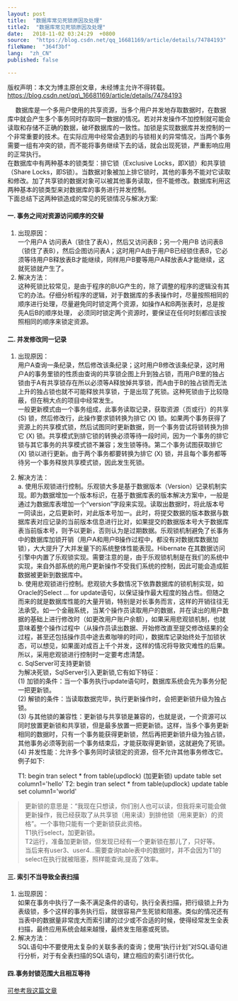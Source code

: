 ```yaml
---
layout: post
title:  "数据库常见死锁原因及处理"
title2:  "数据库常见死锁原因及处理"
date:   2018-11-02 03:24:29  +0800
source:  "https://blog.csdn.net/qq_16681169/article/details/74784193"
fileName:  "364f3bf"
lang:  "zh_CN"
published: false

---
```

版权声明：本文为博主原创文章，未经博主允许不得转载。 https://blog.csdn.net/qq\_16681169/article/details/74784193

　 数据库是一个多用户使用的共享资源，当多个用户并发地存取数据时，在数据库中就会产生多个事务同时存取同一数据的情况。若对并发操作不加控制就可能会读取和存储不正确的数据，破坏数据库的一致性。加锁是实现数据库并发控制的一个非常重要的技术。在实际应用中经常会遇到的与锁相关的异常情况，当两个事务需要一组有冲突的锁，而不能将事务继续下去的话，就会出现死锁，严重影响应用的正常执行。  
在数据库中有两种基本的锁类型：排它锁（Exclusive Locks，即X锁）和共享锁（Share Locks，即S锁）。当数据对象被加上排它锁时，其他的事务不能对它读取和修改。加了共享锁的数据对象可以被其他事务读取，但不能修改。数据库利用这两种基本的锁类型来对数据库的事务进行并发控制。  
下面总结下这两种锁造成的常见的死锁情况与解决方案:

#### **一. 事务之间对资源访问顺序的交替**

1.  出现原因：  
    一个用户A 访问表A（锁住了表A），然后又访问表B；另一个用户B 访问表B（锁住了表B），然后企图访问表A；这时用户A由于用户B已经锁住表B，它必须等待用户B释放表B才能继续，同样用户B要等用户A释放表A才能继续，这就死锁就产生了。
2.  解决方法：  
    这种死锁比较常见，是由于程序的BUG产生的，除了调整的程序的逻辑没有其它的办法。仔细分析程序的逻辑，对于数据库的多表操作时，尽量按照相同的顺序进行处理，尽量避免同时锁定两个资源，如操作A和B两张表时，总是按先A后B的顺序处理， 必须同时锁定两个资源时，要保证在任何时刻都应该按照相同的顺序来锁定资源。

#### **二. 并发修改同一记录**

1.  出现原因：  
    用户A查询一条纪录，然后修改该条纪录；这时用户B修改该条纪录，这时用户A的事务里锁的性质由查询的共享锁企图上升到独占锁，而用户B里的独占锁由于A有共享锁存在所以必须等A释放掉共享锁，而A由于B的独占锁而无法上升的独占锁也就不可能释放共享锁，于是出现了死锁。这种死锁由于比较隐蔽，但在稍大点的项目中经常发生。  
    一般更新模式由一个事务组成，此事务读取记录，获取资源（页或行）的共享 (S) 锁，然后修改行，此操作要求锁转换为排它 (X) 锁。如果两个事务获得了资源上的共享模式锁，然后试图同时更新数据，则一个事务尝试将锁转换为排它 (X) 锁。共享模式到排它锁的转换必须等待一段时间，因为一个事务的排它锁与其它事务的共享模式锁不兼容；发生锁等待。第二个事务试图获取排它 (X) 锁以进行更新。由于两个事务都要转换为排它 (X) 锁，并且每个事务都等待另一个事务释放共享模式锁，因此发生死锁。
2.  解决方法：  
    a. 使用乐观锁进行控制。乐观锁大多是基于数据版本（Version）记录机制实现。即为数据增加一个版本标识，在基于数据库表的版本解决方案中，一般是通过为数据库表增加一个“version”字段来实现。读取出数据时，将此版本号一同读出，之后更新时，对此版本号加一。此时，将提交数据的版本数据与数据库表对应记录的当前版本信息进行比对，如果提交的数据版本号大于数据库表当前版本号，则予以更新，否则认为是过期数据。乐观锁机制避免了长事务中的数据库加锁开销（用户A和用户B操作过程中，都没有对数据库数据加锁），大大提升了大并发量下的系统整体性能表现。Hibernate 在其数据访问引擎中内置了乐观锁实现。需要注意的是，由于乐观锁机制是在我们的系统中实现，来自外部系统的用户更新操作不受我们系统的控制，因此可能会造成脏数据被更新到数据库中。  
    b. 使用悲观锁进行控制。悲观锁大多数情况下依靠数据库的锁机制实现，如Oracle的Select … for update语句，以保证操作最大程度的独占性。但随之而来的就是数据库性能的大量开销，特别是对长事务而言，这样的开销往往无法承受。如一个金融系统，当某个操作员读取用户的数据，并在读出的用户数据的基础上进行修改时（如更改用户账户余额），如果采用悲观锁机制，也就意味着整个操作过程中（从操作员读出数据、开始修改直至提交修改结果的全过程，甚至还包括操作员中途去煮咖啡的时间），数据库记录始终处于加锁状态，可以想见，如果面对成百上千个并发，这样的情况将导致灾难性的后果。所以，采用悲观锁进行控制时一定要考虑清楚。  
    c. SqlServer可支持更新锁  
    为解决死锁，SqlServer引入更新锁,它有如下特征：  
    (1) 加锁的条件：当一个事务执行update语句时，数据库系统会先为事务分配一把更新锁。  
    (2) 解锁的条件：当读取数据完毕，执行更新操作时，会把更新锁升级为独占锁。  
    (3) 与其他锁的兼容性：更新锁与共享锁是兼容的，也就是说，一个资源可以同时放置更新锁和共享锁，但是最多放置一把更新锁。这样，当多个事务更新相同的数据时，只有一个事务能获得更新锁，然后再把更新锁升级为独占锁，其他事务必须等到前一个事务结束后，才能获取得更新锁，这就避免了死锁。  
    (4) 并发性能：允许多个事务同时读锁定的资源，但不允许其他事务修改它。  
    例子如下:

    T1: begin tran select * from table(updlock) (加更新锁) update table set column1='hello' T2: begin tran select * from table(updlock) update table set column1='world'

> 更新锁的意思是：“我现在只想读，你们别人也可以读，但我将来可能会做更新操作，我已经获取了从共享锁（用来读）到排他锁（用来更新）的资格”。一个事物只能有一个更新锁获此资格。  
> T1执行select，加更新锁。  
> T2运行，准备加更新锁，但发现已经有一个更新锁在那儿了，只好等。  
> 当后来有user3、user4…需要查询table表中的数据时，并不会因为T1的select在执行就被阻塞，照样能查询,提高了效率。

#### **三. 索引不当导致全表扫描**

1.  出现原因：  
    如果在事务中执行了一条不满足条件的语句，执行全表扫描，把行级锁上升为表级锁，多个这样的事务执行后，就很容易产生死锁和阻塞。类似的情况还有当表中的数据量非常庞大而索引建的过少或不合适的时候，使得经常发生全表扫描，最终应用系统会越来越慢，最终发生阻塞或死锁。
2.  解决方法：  
    SQL语句中不要使用太复杂的关联多表的查询；使用“执行计划”对SQL语句进行分析，对于有全表扫描的SQL语句，建立相应的索引进行优化。

#### **四.事务封锁范围大且相互等待**

[可参考我这篇文章](http://blog.csdn.net/qq_16681169/article/details/73359670)
